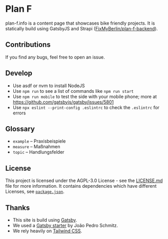 # Plan F

plan-f.info is a content page that showcases bike friendly projects. It is statically build using GatsbyJS and Strapi ([FixMyBerlin/plan-f-backend](https://github.com/FixMyBerlin/plan-f-backend)).

## Contributions

If you find any bugs, feel free to open an issue.

## Develop

- Use asdf or nvm to install NodeJS
- Use `npm run` to see a list of commands like `npm run start`
- Use `npm run mobile` to test the side with your mobile phone; more at https://github.com/gatsbyjs/gatsby/issues/5801
- Use `npx eslint --print-config .eslintrc` to check the `.eslintrc` for errors

## Glossary

- `example` – Praxisbeispiele
- `measure` – Maßnahmen
- `topic` – Handlungsfelder

## License

This project is licensed under the AGPL-3.0 License - see the [LICENSE.md](LICENSE.md) file for more information.
It contains dependencies which have different Licenses, see [`package.json`](./package.json).

## Thanks

- This site is build using [Gatsby](https://www.gatsbyjs.com/).
- We used a [Gatsby starter](https://github.com/jpedroschmitz/gatsby-starter-ts) by João Pedro Schmitz.
- We rely heavily on [Tailwind CSS](https://tailwindcss.com/).
